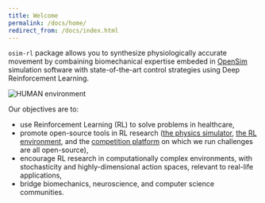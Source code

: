 ```yaml
---
title: Welcome
permalink: /docs/home/
redirect_from: /docs/index.html
---
```


`osim-rl` package allows you to synthesize physiologically accurate movement by combaining biomechanical expertise embeded in [OpenSim](http://opensim.stanford.edu/) simulation software with state-of-the-art control strategies using Deep Reinforcement Learning.

![HUMAN environment](https://s3.amazonaws.com/osim-rl/videos/running.gif)

Our objectives are to:
* use Reinforcement Learning (RL) to solve problems in healthcare,
* promote open-source tools in RL research ([the physics simulator](http://opensim.stanford.edu), [the RL environment](https://github.com/stanfordnmbl/osim-rl), and the [competition platform](http://crowdai.org/) on which we run challenges are all open-source),
* encourage RL research in computationally complex environments, with stochasticity and highly-dimensional action spaces, relevant to real-life applications,
* bridge biomechanics, neuroscience, and computer science communities.

<!--
## What can I find here?

Human movement results from the intricate coordination of muscles, tendons, joints, and other physiological elements. While children learn to walk, run, climb, and jump in their first years of life and most of us can navigate complex environments--like a crowded street or moving subway--without considerable active attention, developing controllers that can efficiently and robustly synthesize realistic human motions in a variety of environments remains a grand challenge for biomechanists, neuroscientists, and computer scientists. Current controllers are confined to a small set of pre-specified movements or driven by torques, rather than the complex muscle actuators found in humans.
-->